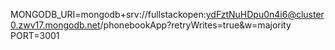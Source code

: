 MONGODB_URI=mongodb+srv://fullstackopen:ydFztNuHDpu0n4i6@cluster0.zwv17.mongodb.net/phonebookApp?retryWrites=true&w=majority
PORT=3001